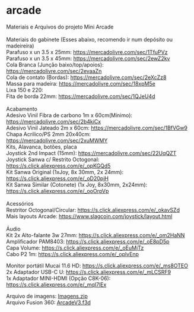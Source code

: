 # arcade
Materiais e Arquivos do projeto Mini Arcade</br></br>
Materiais do gabinete (Esses abaixo, recomendo ir num depósito ou madeireira) </br>
Parafuso x un 3.5 x 25mm: https://mercadolivre.com/sec/1TfuPVz </br>
Parafuso x un 3.5 x 45mm: https://mercadolivre.com/sec/2ewZ2kv</br>
Cola Branca (Junção baixo/top/apoios): https://mercadolivre.com/sec/2evaaZn</br>
Cola de contato (Bordas): https://mercadolivre.com/sec/2eXcZz8</br>
Massa para madeira: https://mercadolivre.com/sec/18xpM5e</br>
Lixa 150 e 220: </br>
Fita de borda 22mm: https://mercadolivre.com/sec/1QJeU4d</br></br>
Acabamento </br>
Adesivo Vinil Fibra de carbono 1m x 60cm(Mínimo): https://mercadolivre.com/sec/2b4kiCx</br>
Adesivo Vinil Jateado 2m x 60cm: https://mercadolivre.com/sec/1BfVGw9</br>
Chapa Acrilico/PS 2mm 20x40cm: https://mercadolivre.com/sec/2xuMWMY</br>
Kits, Alavanca, botões, placa</br>
Joystick 2nd Impact (15mm): https://mercadolivre.com/sec/22UqQZT</br>
Joystick Sanwa c/ Restrito Octogonal: https://s.click.aliexpress.com/e/_opKGQd5</br>
Kit Sanwa Original (1xJoy, 8x 30mm, 2x 24mm): https://s.click.aliexpress.com/e/_oD20pjH</br>
Kit Sanwa Similar (Cotonete) (1x Joy, 8x30mm, 2x24mm): https://s.click.aliexpress.com/e/_ooOrpVp</br></br>
Acessórios</br>
Restritor Octogonal/Circular: https://s.click.aliexpress.com/e/_okavSZd</br>
Mais layouts Arcade: https://www.slagcoin.com/joystick/layout.html</br></br>
Áudio</br>
Kit 2x Alto-falante 3w 27mm: https://s.click.aliexpress.com/e/_om2HaNN</br>
Amplificador PAM8403: https://s.click.aliexpress.com/e/_oE8pD5p</br>
Capa Volume: https://s.click.aliexpress.com/e/_oEuMjTz</br>
Cabo P2 1m: https://s.click.aliexpress.com/e/_oplvEnp</br>

Monitor portátil Mucai 11.6 HD: https://s.click.aliexpress.com/e/_ms8OTEO </br> 
2x Adaptador USB-C U: https://s.click.aliexpress.com/e/_mLCSRF9 </br>
1x Adaptador MINI-HDMI (Opção C8K-06): https://s.click.aliexpress.com/e/_mqI7lEx </br>

Arquivo de imagens: <a href="https://github.com/michaelps100/arcade/blob/main/Arcade.zip">Imagens.zip</a></br>
Arquivo Fusion 360: <a href="https://github.com/michaelps100/arcade/blob/main/ArcadeV3%20v19.f3d">ArcadeV3.f3d</a>
